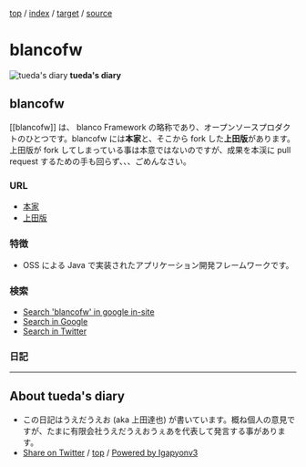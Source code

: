 [top](../index.html) / [index](index.html) / [target](https://uedaueo.github.io/diary-of-tueda/keyword/blancofw.html) / [source](https://github.com/uedaueo/diary-of-tueda/blob/master/keyword/blancofw.src.md) 

blancofw
=====================================================================================================
![tueda's diary](https://uedaueo.github.io/diary-of-tueda/images/furoduck.jpg "うえだうえお") **tueda's diary**

## blancofw

[[blancofw]] は、 blanco Framework の略称であり、オープンソースプロダクトのひとつです。blancofw には**本家**と、そこから fork した**上田版**があります。上田版が fork してしまっている事は本意ではないのですが、成果を本渓に pull request するための手も回らず、、、ごめんなさい。

### URL

* [本家](https://ja.osdn.net/projects/blancofw/)
* [上田版](https://github.com/uedaueo/blancofw-maven2/tree/gh-pages/blanco)

### 特徴

* OSS による Java で実装されたアプリケーション開発フレームワークです。

### 検索

* [Search 'blancofw' in google in-site](https://www.google.co.jp/#pws=0&q=site:https%3A%2F%2Fuedaueo.github.io%2Fdiary-of-tueda%2F+blancofw)
* [Search in Google](https://www.google.co.jp/#pws=0&q=blancofw)
* [Search in Twitter](https://twitter.com/search?q=%23blancofw)

### 日記




----------------------------------------------------------------------------------------------------

## About tueda's diary

* この日記はうえだうえお (aka 上田達也) が書いています。概ね個人の意見ですが、たまに有限会社うえだうえおうぇあを代表して発言する事があります。
* [Share on Twitter](https://twitter.com/intent/tweet?hashtags=tueda%2Cuedaueo&text=blancofw&url=https%3A%2F%2Fuedaueo.github.io%2Fdiary-of-tueda%2Fkeyword%2Fblancofw.html) / [top](../index.html) / [Powered by Igapyonv3](https://github.com/igapyon/igapyonv3)
